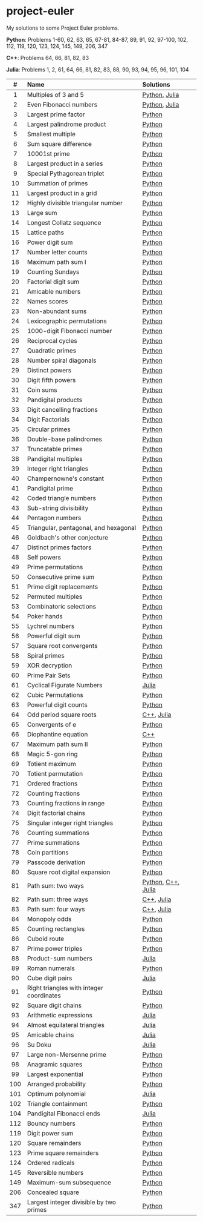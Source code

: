 # project-euler
My solutions to some Project Euler problems.

**Python**: Problems 1-60, 62, 63, 65, 67-81, 84-87, 89, 91, 92, 97-100, 102, 112, 119, 120, 123, 124, 145, 149, 206, 347

**C++**: Problems 64, 66, 81, 82, 83

**Julia**: Problems 1, 2, 61, 64, 66, 81, 82, 83, 88, 90, 93, 94, 95, 96, 101, 104

| # | Name | Solutions |
| :---: | :--- | :--- |
| 1 | Multiples of 3 and 5 | [Python](https://github.com/eshanuniyal/project-euler/blob/master/project-euler-python/problem_1.py), [Julia](https://github.com/eshanuniyal/project-euler/blob/master/project-euler-julia/problem1.jl) | 
| 2 | Even Fibonacci numbers | [Python](https://github.com/eshanuniyal/project-euler/blob/master/project-euler-python/problem_2.py), [Julia](https://github.com/eshanuniyal/project-euler/blob/master/project-euler-julia/problem2.jl) |
| 3 | Largest prime factor | [Python](https://github.com/eshanuniyal/project-euler/blob/master/project-euler-python/problem_3.py) |
| 4 | Largest palindrome product | [Python](https://github.com/eshanuniyal/project-euler/blob/master/project-euler-python/problem_4.py) |
| 5 | Smallest multiple | [Python](https://github.com/eshanuniyal/project-euler/blob/master/project-euler-python/problem_5.py) |
| 6 | Sum square difference | [Python](https://github.com/eshanuniyal/project-euler/blob/master/project-euler-python/problem_6.py) |
| 7 | 10001st prime | [Python](https://github.com/eshanuniyal/project-euler/blob/master/project-euler-python/problem_7.py) |
| 8 | Largest product in a series | [Python](https://github.com/eshanuniyal/project-euler/blob/master/project-euler-python/problem_8.py) |
| 9 | Special Pythagorean triplet | [Python](https://github.com/eshanuniyal/project-euler/blob/master/project-euler-python/problem_9.py) |
| 10 | Summation of primes | [Python](https://github.com/eshanuniyal/project-euler/blob/master/project-euler-python/problem_10.py) |
| 11 | Largest product in a grid | [Python](https://github.com/eshanuniyal/project-euler/blob/master/project-euler-python/problem_11.py) |
| 12 | Highly divisible triangular number | [Python](https://github.com/eshanuniyal/project-euler/blob/master/project-euler-python/problem_12.py) |
| 13 | Large sum | [Python](https://github.com/eshanuniyal/project-euler/blob/master/project-euler-python/problem_13.py) |
| 14 | Longest Collatz sequence | [Python](https://github.com/eshanuniyal/project-euler/blob/master/project-euler-python/problem_14.py) |
| 15 | Lattice paths | [Python](https://github.com/eshanuniyal/project-euler/blob/master/project-euler-python/problem_15.py) |
| 16 | Power digit sum | [Python](https://github.com/eshanuniyal/project-euler/blob/master/project-euler-python/problem_16.py) |
| 17 | Number letter counts | [Python](https://github.com/eshanuniyal/project-euler/blob/master/project-euler-python/problem_17.py) |
| 18 | Maximum path sum I | [Python](https://github.com/eshanuniyal/project-euler/blob/master/project-euler-python/problem_18.py) |
| 19 | Counting Sundays | [Python](https://github.com/eshanuniyal/project-euler/blob/master/project-euler-python/problem_19.py) |
| 20 | Factorial digit sum | [Python](https://github.com/eshanuniyal/project-euler/blob/master/project-euler-python/problem_20.py) |
| 21 | Amicable numbers | [Python](https://github.com/eshanuniyal/project-euler/blob/master/project-euler-python/problem_21.py) |
| 22 | Names scores | [Python](https://github.com/eshanuniyal/project-euler/blob/master/project-euler-python/problem_22.py) |
| 23 | Non-abundant sums | [Python](https://github.com/eshanuniyal/project-euler/blob/master/project-euler-python/problem_23.py) |
| 24 | Lexicographic permutations | [Python](https://github.com/eshanuniyal/project-euler/blob/master/project-euler-python/problem_24.py) |
| 25 | 1000-digit Fibonacci number | [Python](https://github.com/eshanuniyal/project-euler/blob/master/project-euler-python/problem_25.py) |
| 26 | Reciprocal cycles | [Python](https://github.com/eshanuniyal/project-euler/blob/master/project-euler-python/problem_26.py) |
| 27 | Quadratic primes | [Python](https://github.com/eshanuniyal/project-euler/blob/master/project-euler-python/problem_27.py) |
| 28 | Number spiral diagonals | [Python](https://github.com/eshanuniyal/project-euler/blob/master/project-euler-python/problem_28.py) |
| 29 | Distinct powers | [Python](https://github.com/eshanuniyal/project-euler/blob/master/project-euler-python/problem_29.py) |
| 30 | Digit fifth powers | [Python](https://github.com/eshanuniyal/project-euler/blob/master/project-euler-python/problem_30.py) |
| 31 | Coin sums | [Python](https://github.com/eshanuniyal/project-euler/blob/master/project-euler-python/problem_31.py) |
| 32 | Pandigital products | [Python](https://github.com/eshanuniyal/project-euler/blob/master/project-euler-python/problem_32.py) |
| 33 | Digit cancelling fractions | [Python](https://github.com/eshanuniyal/project-euler/blob/master/project-euler-python/problem_33.py) |
| 34 | Digit Factorials | [Python](https://github.com/eshanuniyal/project-euler/blob/master/project-euler-python/problem_34.py) |
| 35 | Circular primes | [Python](https://github.com/eshanuniyal/project-euler/blob/master/project-euler-python/problem_35.py) |
| 36 | Double-base palindromes | [Python](https://github.com/eshanuniyal/project-euler/blob/master/project-euler-python/problem_36.py) |
| 37 | Truncatable primes | [Python](https://github.com/eshanuniyal/project-euler/blob/master/project-euler-python/problem_37.py) |
| 38 | Pandigital multiples | [Python](https://github.com/eshanuniyal/project-euler/blob/master/project-euler-python/problem_38.py) |
| 39 | Integer right triangles | [Python](https://github.com/eshanuniyal/project-euler/blob/master/project-euler-python/problem_39.py) |
| 40 | Champernowne's constant | [Python](https://github.com/eshanuniyal/project-euler/blob/master/project-euler-python/problem_40.py) |
| 41 | Pandigital prime | [Python](https://github.com/eshanuniyal/project-euler/blob/master/project-euler-python/problem_41.py) |
| 42 | Coded triangle numbers | [Python](https://github.com/eshanuniyal/project-euler/blob/master/project-euler-python/problem_42.py) |
| 43 | Sub-string divisibility | [Python](https://github.com/eshanuniyal/project-euler/blob/master/project-euler-python/problem_43.py) |
| 44 | Pentagon numbers | [Python](https://github.com/eshanuniyal/project-euler/blob/master/project-euler-python/problem_44.py) |
| 45 | Triangular, pentagonal, and hexagonal | [Python](https://github.com/eshanuniyal/project-euler/blob/master/project-euler-python/problem_45.py) |
| 46 | Goldbach's other conjecture | [Python](https://github.com/eshanuniyal/project-euler/blob/master/project-euler-python/problem_46.py) |
| 47 | Distinct primes factors | [Python](https://github.com/eshanuniyal/project-euler/blob/master/project-euler-python/problem_47.py) |
| 48 | Self powers | [Python](https://github.com/eshanuniyal/project-euler/blob/master/project-euler-python/problem_48.py) |
| 49 | Prime permutations | [Python](https://github.com/eshanuniyal/project-euler/blob/master/project-euler-python/problem_49.py) |
| 50 | Consecutive prime sum | [Python](https://github.com/eshanuniyal/project-euler/blob/master/project-euler-python/problem_50.py) |
| 51 | Prime digit replacements | [Python](https://github.com/eshanuniyal/project-euler/blob/master/project-euler-python/problem_51.py) |
| 52 | Permuted multiples | [Python](https://github.com/eshanuniyal/project-euler/blob/master/project-euler-python/problem_52.py) |
| 53 | Combinatoric selections | [Python](https://github.com/eshanuniyal/project-euler/blob/master/project-euler-python/problem_53.py) |
| 54 | Poker hands | [Python](https://github.com/eshanuniyal/project-euler/blob/master/project-euler-python/problem_54.py) |
| 55 | Lychrel numbers | [Python](https://github.com/eshanuniyal/project-euler/blob/master/project-euler-python/problem_55.py) |
| 56 | Powerful digit sum | [Python](https://github.com/eshanuniyal/project-euler/blob/master/project-euler-python/problem_56.py) |
| 57 | Square root convergents | [Python](https://github.com/eshanuniyal/project-euler/blob/master/project-euler-python/problem_57.py) |
| 58 | Spiral primes | [Python](https://github.com/eshanuniyal/project-euler/blob/master/project-euler-python/problem_58.py) |
| 59 | XOR decryption | [Python](https://github.com/eshanuniyal/project-euler/blob/master/project-euler-python/problem_59.py) |
| 60 | Prime Pair Sets | [Python](https://github.com/eshanuniyal/project-euler/blob/master/project-euler-python/problem_60.py) |
| 61 | Cyclical Figurate Numbers | [Julia](https://github.com/eshanuniyal/project-euler/blob/master/project-euler-julia/problem61.jl)
| 62 | Cubic Permutations | [Python](https://github.com/eshanuniyal/project-euler/blob/master/project-euler-python/problem_62.py) |
| 63 | Powerful digit counts | [Python](https://github.com/eshanuniyal/project-euler/blob/master/project-euler-python/problem_63.py) |
| 64 | Odd period square roots | [C++](https://github.com/eshanuniyal/project-euler/blob/master/project-euler-c%2B%2B/problem64.cpp), [Julia](https://github.com/eshanuniyal/project-euler/blob/master/project-euler-julia/problem1.jl) |
| 65 | Convergents of e | [Python](https://github.com/eshanuniyal/project-euler/blob/master/project-euler-python/problem_65.py) |
| 66 | Diophantine equation | [C++](https://github.com/eshanuniyal/project-euler/blob/master/project-euler-c%2B%2B/problem66.cpp) |
| 67 | Maximum path sum II | [Python](https://github.com/eshanuniyal/project-euler/blob/master/project-euler-python/problem_67.py) |
| 68 | Magic 5-gon ring | [Python](https://github.com/eshanuniyal/project-euler/blob/master/project-euler-python/problem_68.py) |
| 69 | Totient maximum | [Python](https://github.com/eshanuniyal/project-euler/blob/master/project-euler-python/problem_69.py) |
| 70 | Totient permutation | [Python](https://github.com/eshanuniyal/project-euler/blob/master/project-euler-python/problem_70.py) |
| 71 | Ordered fractions | [Python](https://github.com/eshanuniyal/project-euler/blob/master/project-euler-python/problem_71.py) |
| 72 | Counting fractions | [Python](https://github.com/eshanuniyal/project-euler/blob/master/project-euler-python/problem_72.py) |
| 73 | Counting fractions in range | [Python](https://github.com/eshanuniyal/project-euler/blob/master/project-euler-python/problem_73.py) |
| 74 | Digit factorial chains | [Python](https://github.com/eshanuniyal/project-euler/blob/master/project-euler-python/problem_74.py) |
| 75 | Singular integer right triangles | [Python](https://github.com/eshanuniyal/project-euler/blob/master/project-euler-python/problem_75.py) |
| 76 | Counting summations | [Python](https://github.com/eshanuniyal/project-euler/blob/master/project-euler-python/problem_76.py) |
| 77 | Prime summations | [Python](https://github.com/eshanuniyal/project-euler/blob/master/project-euler-python/problem_77.py) |
| 78 | Coin partitions | [Python](https://github.com/eshanuniyal/project-euler/blob/master/project-euler-python/problem_78.py) |
| 79 | Passcode derivation | [Python](https://github.com/eshanuniyal/project-euler/blob/master/project-euler-python/problem_79.py) |
| 80 | Square root digital expansion | [Python](https://github.com/eshanuniyal/project-euler/blob/master/project-euler-python/problem_80.py) |
| 81 | Path sum: two ways | [Python](https://github.com/eshanuniyal/project-euler/blob/master/project-euler-python/problem_81.py), [C++](https://github.com/eshanuniyal/project-euler/blob/master/project-euler-c%2B%2B/problem81.cpp), [Julia](https://github.com/eshanuniyal/project-euler/blob/master/project-euler-julia/problem81.jl) |
| 82 | Path sum: three ways | [C++](https://github.com/eshanuniyal/project-euler/blob/master/project-euler-c%2B%2B/problem82.cpp), [Julia](https://github.com/eshanuniyal/project-euler/blob/master/project-euler-julia/problem82.jl) |
| 83 | Path sum: four ways | [C++](https://github.com/eshanuniyal/project-euler/blob/master/project-euler-c%2B%2B/problem83.cpp), [Julia](https://github.com/eshanuniyal/project-euler/blob/master/project-euler-julia/problem83.jl) |
| 84 | Monopoly odds | [Python](https://github.com/eshanuniyal/project-euler/blob/master/project-euler-python/problem_84.py) |
| 85 | Counting rectangles | [Python](https://github.com/eshanuniyal/project-euler/blob/master/project-euler-python/problem_85.py) |
| 86 | Cuboid route | [Python](https://github.com/eshanuniyal/project-euler/blob/master/project-euler-python/problem_86.py) |
| 87 | Prime power triples | [Python](https://github.com/eshanuniyal/project-euler/blob/master/project-euler-python/problem_87.py) |
| 88 | Product-sum numbers | [Julia](https://github.com/eshanuniyal/project-euler/blob/master/project-euler-julia/problem88.jl)
| 89 | Roman numerals | [Python](https://github.com/eshanuniyal/project-euler/blob/master/project-euler-python/problem_89.py) |
| 90 | Cube digit pairs | [Julia](https://github.com/eshanuniyal/project-euler/blob/master/project-euler-julia/problem90.jl)
| 91 | Right triangles with integer coordinates | [Python](https://github.com/eshanuniyal/project-euler/blob/master/project-euler-python/problem_91.py) |
| 92 | Square digit chains | [Python](https://github.com/eshanuniyal/project-euler/blob/master/project-euler-python/problem_92.py) |
| 93 | Arithmetic expressions | [Julia](https://github.com/eshanuniyal/project-euler/blob/master/project-euler-julia/problem93.jl) |
| 94 | Almost equilateral triangles | [Julia](https://github.com/eshanuniyal/project-euler/blob/master/project-euler-julia/problem94.jl) |
| 95 | Amicable chains | [Julia](https://github.com/eshanuniyal/project-euler/blob/master/project-euler-julia/problem95.jl) |
| 96 | Su Doku | [Julia](https://github.com/eshanuniyal/project-euler/blob/master/project-euler-julia/problem96.jl) |
| 97 | Large non-Mersenne prime | [Python](https://github.com/eshanuniyal/project-euler/blob/master/project-euler-python/problem_97.py) |
| 98 | Anagramic squares | [Python](https://github.com/eshanuniyal/project-euler/blob/master/project-euler-python/problem_98.py) |
| 99 | Largest exponential | [Python](https://github.com/eshanuniyal/project-euler/blob/master/project-euler-python/problem_99.py) |
| 100 | Arranged probability | [Python](https://github.com/eshanuniyal/project-euler/blob/master/project-euler-python/problem_100.py) |
| 101 | Optimum polynomial | [Julia](https://github.com/eshanuniyal/project-euler/blob/master/project-euler-julia/problem101.jl) |
| 102 | Triangle containment | [Python](https://github.com/eshanuniyal/project-euler/blob/master/project-euler-python/problem_102.py) |
| 104 | Pandigital Fibonacci ends | [Julia](https://github.com/eshanuniyal/project-euler/blob/master/project-euler-julia/problem104.jl)
| 112 | Bouncy numbers | [Python](https://github.com/eshanuniyal/project-euler/blob/master/project-euler-python/problem_112.py) |
| 119 | Digit power sum | [Python](https://github.com/eshanuniyal/project-euler/blob/master/project-euler-python/problem_119.py) |
| 120 | Square remainders | [Python](https://github.com/eshanuniyal/project-euler/blob/master/project-euler-python/problem_120.py) |
| 123 | Prime square remainders | [Python](https://github.com/eshanuniyal/project-euler/blob/master/project-euler-python/problem_123.py) |
| 124 | Ordered radicals | [Python](https://github.com/eshanuniyal/project-euler/blob/master/project-euler-python/problem_124.py) |
| 145 | Reversible numbers | [Python](https://github.com/eshanuniyal/project-euler/blob/master/project-euler-python/problem_145.py) |
| 149 | Maximum-sum subsequence | [Python](https://github.com/eshanuniyal/project-euler/blob/master/project-euler-python/problem_149.py) |
| 206 | Concealed square | [Python](https://github.com/eshanuniyal/project-euler/blob/master/project-euler-python/problem_206.py) |
| 347 | Largest integer divisible by two primes | [Python](https://github.com/eshanuniyal/project-euler/blob/master/project-euler-python/problem_347.py) |
